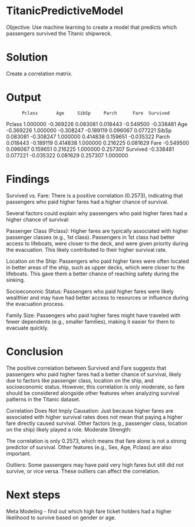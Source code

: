 # TitanicPredictiveModel
Objective: Use machine learning to create a model that predicts which passengers survived the Titanic shipwreck.

# Solution

Create a correlation matrix. 

# Output

          Pclass       Age     SibSp     Parch      Fare  Survived
Pclass     1.000000 -0.369226  0.083081  0.018443 -0.549500 -0.338481
Age       -0.369226  1.000000 -0.308247 -0.189119  0.096067  0.077221
SibSp      0.083081 -0.308247  1.000000  0.414838  0.159651 -0.035322
Parch      0.018443 -0.189119  0.414838  1.000000  0.216225  0.081629
Fare      -0.549500  0.096067  0.159651  0.216225  1.000000  0.257307
Survived  -0.338481  0.077221 -0.035322  0.081629  0.257307  1.000000

# Findings

Survived vs. Fare: There is a positive correlation (0.2573), indicating that passengers who paid higher fares had a higher chance of survival.

Several factors could explain why passengers who paid higher fares had a higher chance of survival:

Passenger Class (Pclass):
Higher fares are typically associated with higher passenger classes (e.g., 1st class). Passengers in 1st class had better access to lifeboats, were closer to the deck, and were given priority during the evacuation. This likely contributed to their higher survival rate.

Location on the Ship:
Passengers who paid higher fares were often located in better areas of the ship, such as upper decks, which were closer to the lifeboats. This gave them a better chance of reaching safety during the sinking.

Socioeconomic Status:
Passengers who paid higher fares were likely wealthier and may have had better access to resources or influence during the evacuation process.

Family Size:
Passengers who paid higher fares might have traveled with fewer dependents (e.g., smaller families), making it easier for them to evacuate quickly.

# Conclusion

The positive correlation between Survived and Fare suggests that passengers who paid higher fares had a better chance of survival, likely due to factors like passenger class, location on the ship, and socioeconomic status. However, this correlation is only moderate, so fare should be considered alongside other features when analyzing survival patterns in the Titanic dataset.

Correlation Does Not Imply Causation:
Just because higher fares are associated with higher survival rates does not mean that paying a higher fare directly caused survival. Other factors (e.g., passenger class, location on the ship) likely played a role.
Moderate Strength:

The correlation is only 0.2573, which means that fare alone is not a strong predictor of survival. Other features (e.g., Sex, Age, Pclass) are also important.

Outliers:
Some passengers may have paid very high fares but still did not survive, or vice versa. These outliers can affect the correlation.

# Next steps

Meta Modeling - find out which high fare ticket holders had a higher likelihood to survive based on gender or age.

